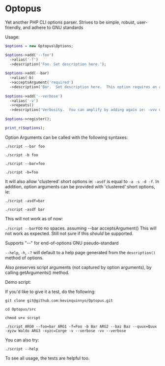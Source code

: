 Optopus
=======

Yet another PHP CLI options parser.  Strives to be simple, robust, user-friendly, and adhere to GNU standards

Usage:

```php
$options = new Optopus\Options;

$options->add('--foo')
  ->alias('-f')
  ->description('Foo. Set description here.');
  
$options->add(--bar)
  ->alias(-b)
  ->acceptsArgument('required')
  ->description('Bar.  Set description here.  This option requires an additional argument.');
  
$options->add('--verbose')
  ->alias('-v')
  ->repeats()
  ->description('Verbosity.  You can amplify by adding again ie: -vvv or -v -v or --verbose --verbose');
  
$options->register();

print_r($options);
```

Option Arguments can be called with the following syntaxes:

`./script --bar foo`

`./script -b foo`

`./script --bar=foo`

`./script -b=foo`

It will also allow 'clustered' short options ie: `-asdf` is equal to `-a -s -d -f`.  In addition, option arguments can be provided with 'clustered' short options, ie:

`./script -asdf=bar`

`./script -asdf bar`


This will not work as of now:

`./script --barFOO` no spaces. assuming --bar acceptsArgument()  This will not work as expected.  Still not sure if this *should* be supported.


Supports "--" for end-of-options GNU pseudo-standard

`--help`, `-h`, `-?` will default to a help page generated from the `description()` method of options.

Also preserves script arguments (not captured by option arguments), by calling getArguments() method.


Demo script:

If you'd like to give it a test, do the following:

`git clone git@github.com:kevinquinnyo/Optopus.git`

`cd Optopus/src`

`chmod u+x script`

`./script ARG0 --foo=bar ARG1 -f=Foo -b Bar ARG2 --baz Baz --quux=Quux -xyzw Waldo ARG3 -xyzc=Corge -v --verbose -vv --verbose`

You can also try:

`./script --help`

To see all usage, the tests are helpful too.


